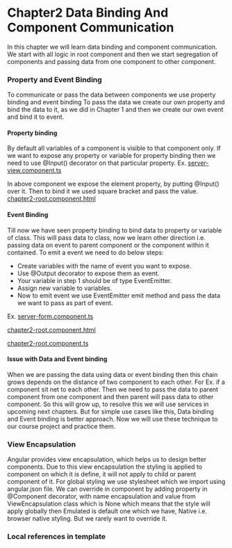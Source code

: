 # Chapter2 Data Binding And Component Communication
In this chapter we will learn data binding and component communication. We start with all
logic in root component and then we start segregation of components and passing data
from one component to other component.

### Property and Event Binding
To communicate or pass the data between components we use property binding and event binding
To pass the data we create our own property and bind the data to it, as we did in Chapter 1
and then we create our own event and bind it to event.

#### Property binding
By default all variables of a component is visible to that component only. If we want to expose
any property or variable for property binding then we need to use @Input() decorator on that
particular property. Ex.
[server-view.component.ts](/src/app/server/server-view/server-view.component.ts)

In above component we expose the element property, by putting @Input() over it. Then to bind
it we used square bracket and pass the value. 
[chapter2-root.component.html](/src/app/chapter2-root.component.html)


#### Event Binding
Till now we have seen property binding to bind data to property or variable of class. This will
pass data to class, now we learn other direction i.e. passing data on event to parent component
or the component within it contained. To emit a event we need to do below steps:
  * Create variables with the name of event you want to expose.
  * Use @Output decorator to expose them as event.
  * Your variable in step 1 should be of type EventEmitter.
  * Assign new variable to variables.
  * Now to emit event we use EventEmitter emit method and pass the data we want to pass
  as part of event.
  
Ex. [server-form.component.ts](/src/app/server/server-form/server-form.component.ts)

[chapter2-root.component.html](/src/app/chapter2-root.component.html)

[chapter2-root.component.ts](/src/app/chapter2-root.component.ts)

#### Issue with Data and Event binding
When we are passing the data using data or event binding then this chain grows depends on the
distance of two component to each other. For Ex. if a component sit net to each other. Then we
need to pass the data to parent component from one component and then parent will pass data to
other component. So this will grow up, to resolve this we will use services in upcoming next 
chapters. But for simple use cases like this, Data binding and Event binding is better approach.
Now we will use these technique to our course project and practice them.

### View Encapsulation
Angular provides view encapsulation, which helps us to design better components. Due to this view
encapsulation the styling is applied to component on which it is define, it will not apply to child
or parent component of it. For global styling we use stylesheet which we import using angular.json
file. We can override in component by adding property in @Component decorator, with name encapsulation
and value from ViewEncapsulation class which is None which means that the style will apply globally
then Emulated is default one which we have, Native i.e. browser native styling. But we rarely want to 
override it.

### Local references in template
